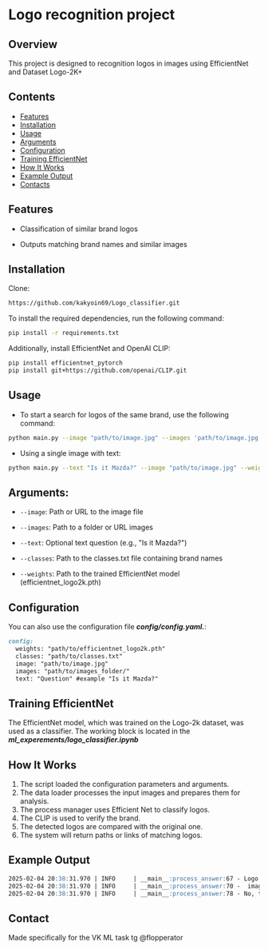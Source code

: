 # Logo recognition project

## Overview
This project is designed to recognition logos in images using EfficientNet and Dataset Logo-2K+

## Contents

- [Features](#features)
- [Installation](#installation)
- [Usage](#usage)
- [Arguments](#arguments)
- [Configuration](#configuration)
- [Training EfficientNet](#trainingefficientnet)
- [How It Works](#howitworks)
- [Example Output](#exampleoutput)
- [Contacts](#contacts)


## Features

- Classification of similar brand logos

- Outputs matching brand names and similar images

## Installation
Clone:
```bash
https://github.com/kakyoin69/Logo_classifier.git
```
To install the required dependencies, run the following command:
```bash
pip install -r requirements.txt
```
Additionally, install EfficientNet and OpenAI CLIP:
```bash
pip install efficientnet_pytorch
pip install git+https://github.com/openai/CLIP.git
```
## Usage

* To start a search for logos of the same brand, use the following command:
```bash
python main.py --image "path/to/image.jpg" --images 'path/to/image.jpg, path/to/image1.jpg...etc' --weights "path/to/efficientnet_logo2k.pth" --classes "path/to/classes.txt"
```

* Using a single image with text:
```bash
python main.py --text "Is it Mazda?" --image "path/to/image.jpg" --weights "path/to/efficientnet_logo2k.pth" --classes "path/to/classes.txt"
```
## Arguments:

- ```--image```: Path or URL to the image file

- ```--images```: Path to a folder or URL images 

- ```--text```: Optional text question (e.g., "Is it Mazda?")

- ```--classes```: Path to the classes.txt file containing brand names

- ```--weights```: Path to the trained EfficientNet model (efficientnet_logo2k.pth)
## Configuration
You can also use the configuration file ***config/config.yaml.***:
```markdown
config:
  weights: "path/to/efficientnet_logo2k.pth"
  classes: "path/to/classes.txt"
  image: "path/to/image.jpg"
  images: "path/to/images_folder/"
  text: "Question" #example "Is it Mazda?"
```

## Training EfficientNet
The EfficientNet model, which was trained on the Logo-2k dataset, was used as a classifier. The working block is located in the ***ml_experements/logo_classifier.ipynb***

## How It Works

1. The script loaded the configuration parameters and arguments.
2. The data loader processes the input images and prepares them for analysis.
3. The process manager uses Efficient Net to classify logos.
4. The CLIP is used to verify the brand.
5. The detected logos are compared with the original one.
6. The system will return paths or links of matching logos.

## Example Output
```markdown
2025-02-04 20:38:31.970 | INFO     | __main__:process_answer:67 - Logo: Mazda || Similar images:
2025-02-04 20:38:31.970 | INFO     | __main__:process_answer:70 -  image: https://m.media-amazon.com/images/I/718vwiv9QlL._AC_UF1000,1000_QL80_.jpg
2025-02-04 20:38:31.970 | INFO     | __main__:process_answer:78 - No, this is a different logo.
```

## Contact
Made specifically for the VK ML task
tg @flopperator

